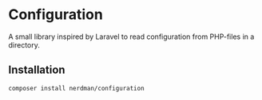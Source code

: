 # Configuration

A small library inspired by Laravel to read configuration from PHP-files
in a directory.

## Installation

```bash
composer install nerdman/configuration
```
